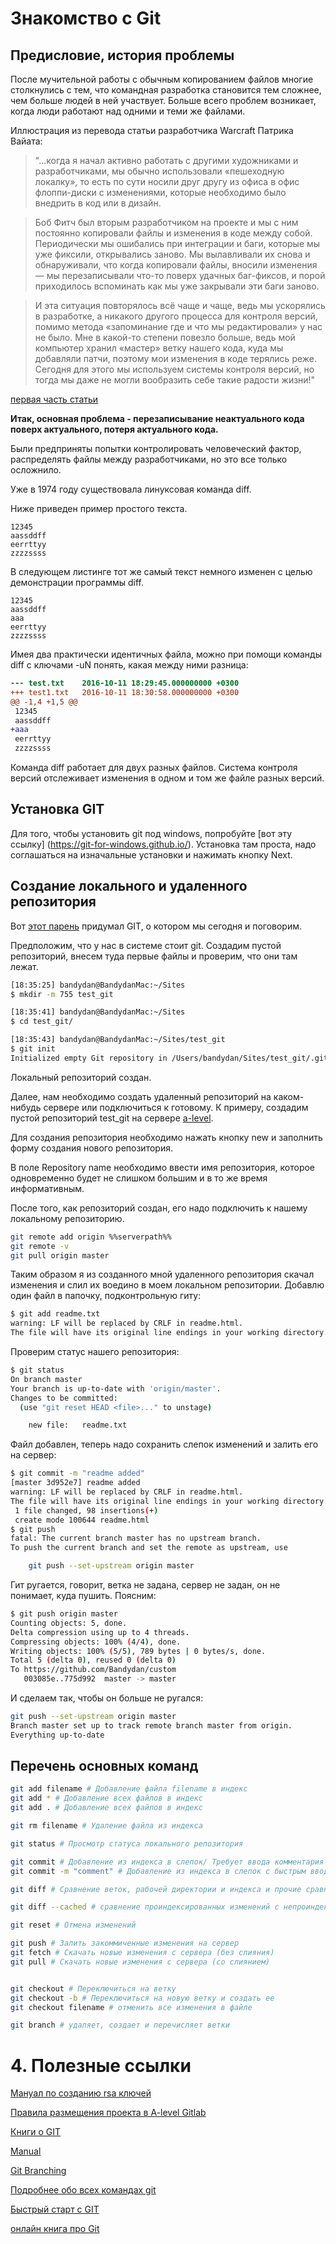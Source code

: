 # Знакомство с Git

## Предисловие, история проблемы

После мучительной работы с обычным копированием файлов многие столкнулись с тем, что командная разработка становится тем сложнее, чем больше людей в ней участвует. Больше всего проблем возникает, когда люди работают над одними и теми же файлами.

Иллюстрация из перевода статьи разработчика Warcraft Патрика Вайата:

> "...когда я начал активно работать с другими художниками и разработчиками, мы обычно использовали «пешеходную локалку», то есть по сути носили друг другу из офиса в офис флоппи-диски с изменениями, которые необходимо было внедрить в код или в дизайн.

> Боб Фитч был вторым разработчиком на проекте и мы с ним постоянно копировали файлы и изменения в коде между собой. Периодически мы ошибались при интеграции и баги, которые мы уже фиксили, открывались заново. Мы вылавливали их снова и обнаруживали, что когда копировали файлы, вносили изменения — мы перезаписывали что-то поверх удачных баг-фиксов, и порой приходилось вспоминать как мы уже закрывали эти баги заново.

> И эта ситуация повторялось всё чаще и чаще, ведь мы ускорялись в разработке, а никакого другого процесса для контроля версий, помимо метода «запоминание где и что мы редактировали» у нас не было. Мне в какой-то степени повезло больше, ведь мой компьютер хранил «мастер» ветку нашего кода, куда мы добавляли патчи, поэтому мои изменения в коде терялись реже. Сегодня для этого мы используем системы контроля версий, но тогда мы даже не могли вообразить себе такие радости жизни!"

[первая часть статьи](http://geektimes.ru/post/149298/)

**Итак, основная проблема - перезаписывание неактуального кода поверх актуального, потеря актуального кода.**

Были предприняты попытки контролировать человеческий фактор, распределять файлы между разработчиками, но это все только осложнило. 

Уже в 1974 году существовала линуксовая команда diff.

Ниже приведен пример простого текста.

```
12345
aassddff
eerrttyy
zzzzssss
```

В следующем листинге тот же самый текст немного изменен с целью демонстрации программы diff.

```
12345
aassddff
aaa
eerrttyy
zzzzssss
```

Имея два практически идентичных файла, можно при помощи команды diff с ключами -uN понять, какая между ними разница:

```diff
--- test.txt	2016-10-11 18:29:45.000000000 +0300
+++ test1.txt	2016-10-11 18:30:58.000000000 +0300
@@ -1,4 +1,5 @@
 12345
 aassddff
+aaa
 eerrttyy
 zzzzssss
```

Команда diff работает для двух разных файлов. Система контроля версий отслеживает изменения в одном и том же файле разных версий.

## Установка GIT

Для того, чтобы установить git под windows, попробуйте [вот эту ссылку]
(https://git-for-windows.github.io/). Установка там проста, надо соглашаться на изначальные установки и нажимать кнопку Next.


## Создание локального и удаленного репозитория 


Вот [этот парень](https://en.wikipedia.org/wiki/Linus_Torvalds) придумал GIT, о котором мы сегодня и поговорим.

Предположим, что у нас в системе стоит git. Создадим пустой репозиторий, внесем туда первые файлы и проверим, что они там лежат.

```bash
[18:35:25] bandydan@BandydanMac:~/Sites
$ mkdir -m 755 test_git

[18:35:41] bandydan@BandydanMac:~/Sites
$ cd test_git/

[18:35:43] bandydan@BandydanMac:~/Sites/test_git
$ git init
Initialized empty Git repository in /Users/bandydan/Sites/test_git/.git/
```

Локальный репозиторий создан.

Далее, нам необходимо создать удаленный репозиторий на каком-нибудь сервере или подключиться к готовому. К примеру, создадим пустой репозиторий test_git на сервере [a-level](http://gitlab.a-level.com.ua/).

Для создания репозитория необходимо нажать кнопку new и заполнить форму создания нового репозитория.

В поле Repository name необходимо ввести имя репозитория, которое одновременно будет не слишком большим и в то же время информативным.

После того, как репозиторий создан, его надо подключить к нашему локальному репозиторию.

```bash
git remote add origin %%serverpath%%
git remote -v
git pull origin master
```

Таким образом я из созданного мной удаленного репозитория скачал изменения и слил их воедино в моем локальном репозитории. Добавлю один файл в папочку, подконтрольную гиту:

```bash
$ git add readme.txt
warning: LF will be replaced by CRLF in readme.html.
The file will have its original line endings in your working directory.
```

Проверим статус нашего репозитория:

```bash
$ git status
On branch master
Your branch is up-to-date with 'origin/master'.
Changes to be committed:
  (use "git reset HEAD <file>..." to unstage)

	new file:   readme.txt
```

Файл добавлен, теперь надо сохранить слепок изменений и 
залить его на сервер:

```bash
$ git commit -m "readme added"
[master 3d952e7] readme added
warning: LF will be replaced by CRLF in readme.html.
The file will have its original line endings in your working directory.
 1 file changed, 98 insertions(+)
 create mode 100644 readme.html
$ git push
fatal: The current branch master has no upstream branch.
To push the current branch and set the remote as upstream, use

    git push --set-upstream origin master
```

Гит ругается, говорит, ветка не задана, сервер не задан, он не понимает, куда пушить. Поясним:

```bash
$ git push origin master
Counting objects: 5, done.
Delta compression using up to 4 threads.
Compressing objects: 100% (4/4), done.
Writing objects: 100% (5/5), 789 bytes | 0 bytes/s, done.
Total 5 (delta 0), reused 0 (delta 0)
To https://github.com/Bandydan/custom
   003085e..775d992  master -> master
```

И сделаем так, чтобы он больше не ругался:

```bash
git push --set-upstream origin master
Branch master set up to track remote branch master from origin.
Everything up-to-date
```

## Перечень основных команд

```bash
git add filename # Добавление файла filename в индекс
git add * # Добавление всех файлов в индекс
git add . # Добавление всех файлов в индекс

git rm filename # Удаление файла из индекса

git status # Просмотр статуса локального репозитория

git commit # Добавление из индекса в слепок/ Требует ввода комментария
git commit -m "comment" # Добавление из индекса в слепок c быстрым вводом комментария

git diff # Сравнение веток, рабочей директории и индекса и прочие сравнения

git diff --cached # сравнение проиндексированных изменений с непроиндексировной версией кода

git reset # Отмена изменений

git push # Залить закоммиченные изменения на сервер
git fetch # Скачать новые изменения с сервера (без слияния)
git pull # Скачать новые изменения с сервера (со слиянием)


git checkout # Переключиться на ветку
git checkout -b # Переключиться на новую ветку и создать ее
git checkout filename # отменить все изменения в файле 

git branch # удаляет, создает и перечисляет ветки
```


# 4. Полезные ссылки

[Мануал по созданию rsa ключей](http://gitlab.a-level.com.ua/asmodeus/anykey_Repo/src/master/man-ssh-keygen.md)

[Правила размещения проекта в A-level Gitlab](http://gitlab.a-level.com.ua/gitgod/FrontendLectures/src/master/gitConvention.md)

[Книги о GIT](https://drive.google.com/drive/folders/0BzcarTnjeD1XeUptVnlDT2JibVk)

[Manual](https://try.github.io/levels/1/challenges/1)

[Git Branching](http://learngitbranching.js.org/)

[Подробнее обо всех командах git](https://git-scm.com/docs)

[Быстрый старт с GIT](http://habrahabr.ru/post/125799/)

[онлайн книга про Git](https://git-scm.com/book/ru/v1)



